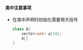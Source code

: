 #### 类中注意事项

* 在类中声明时初始化需要用大括号

  ```cpp
  class A{
      vector<int> a{10};
      A{}
  }
  ```

  